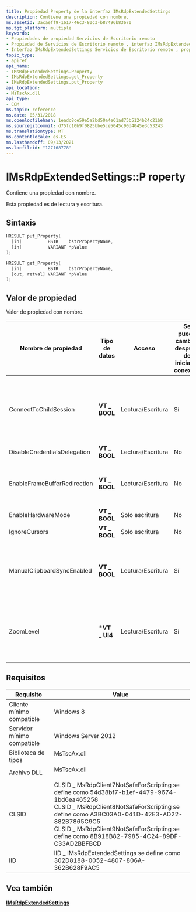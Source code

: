 ```yaml
---
title: Propiedad Property de la interfaz IMsRdpExtendedSettings
description: Contiene una propiedad con nombre.
ms.assetid: 3acaeff9-1617-46c3-80c3-b87496b83670
ms.tgt_platform: multiple
keywords:
- Propiedades de propiedad Servicios de Escritorio remoto
- Propiedad de Servicios de Escritorio remoto , interfaz IMsRdpExtendedSettings
- Interfaz IMsRdpExtendedSettings Servicios de Escritorio remoto , propiedad Property
topic_type:
- apiref
api_name:
- IMsRdpExtendedSettings.Property
- IMsRdpExtendedSettings.get_Property
- IMsRdpExtendedSettings.put_Property
api_location:
- MsTscAx.dll
api_type:
- COM
ms.topic: reference
ms.date: 05/31/2018
ms.openlocfilehash: 1eadc8ce59e5a2bd50a4e61ad75b5124b24c21b8
ms.sourcegitcommit: d75fc10b9f0825bbe5ce5045c90d4045e3c53243
ms.translationtype: MT
ms.contentlocale: es-ES
ms.lasthandoff: 09/13/2021
ms.locfileid: "127168778"
---
```

# <a name="imsrdpextendedsettingsproperty-property"></a>IMsRdpExtendedSettings::P roperty

Contiene una propiedad con nombre.

Esta propiedad es de lectura y escritura.

## <a name="syntax"></a>Sintaxis


```C++
HRESULT put_Property(
  [in]          BSTR    bstrPropertyName,
  [in]          VARIANT *pValue
);

HRESULT get_Property(
  [in]          BSTR    bstrPropertyName,
  [out, retval] VARIANT *pValue
);
```



## <a name="property-value"></a>Valor de propiedad

Valor de propiedad con nombre.

| Nombre de propiedad | Tipo de datos | Acceso | Se puede cambiar después de iniciar la conexión | Descripción |
|----------|-----------|--------|-----------------------------------------|-------------|
| ConnectToChildSession | **VT \_ BOOL** | Lectura/Escritura | Sí | Establecer esta propiedad en **True hace** que el control de cliente se conecte a la sesión secundaria en el equipo local en lugar de a un servidor remoto. Si esta propiedad se establece en **true**, no puede conectarse a un servidor remoto porque todas las conexiones se redirigen a localhost. Para obtener más información sobre las sesiones secundarias, vea [Sesiones secundarias.](child-sessions.md) |
| DisableCredentialsDelegation | **VT \_ BOOL** | Lectura/Escritura | No | Si **es True,** las credenciales no se envían al servidor remoto. |
| EnableFrameBufferRedirection | **VT \_ BOOL** | Lectura/Escritura | No | Si es **True,** se intenta la redirección del búfer de fotogramas. Para una conexión de bucleback (el mismo equipo es cliente y servidor), el redireccionamiento del búfer de marco permite que la memoria del búfer de fotogramas se comparta entre las sesiones. |
| EnableHardwareMode | **VT \_ BOOL**  | Solo escritura | No | Si **es True,** se intenta la ayuda de hardware con la decodización de gráficos. |
| IgnoreCursors | **VT \_ BOOL** | Solo escritura | No | Si **es True,** se omiten los cursores enviados por el servidor remoto. |
| ManualClipboardSyncEnabled | **VT \_ BOOL** | Lectura/Escritura | Sí | Establecer esta propiedad en **True significa** que los portapapeles locales y remotos no se mantendrán sincronizados automáticamente. En su lugar, la interfaz [**IMsRdpClipboard**](imsrdpclipboard.md) debe usarse para sincronizar los formatos del Portapapeles local con el Portapapeles remoto y el Portapapeles remoto con el Portapapeles local. |
| ZoomLevel | ***VT \_ UI4** | Lectura/Escritura | Sí | Implementa la característica Zoom mediante el control de ActiveX RDP. La característica Zoom está disponible en el **menú Sistema** de RDP. La **propiedad ZoomLevel** no tiene ningún efecto en el modo RemoteApp y el modo de pantalla completa. [**IMsRdpClientAdvancedSettings::SmartSizing**](imsrdpclientadvancedsettings-smartsizing.md) y **ZoomLevel** son mutuamente excluyentes. |

## <a name="requirements"></a>Requisitos



| Requisito | Value |
|-------------------------------------|----------------------------------------------------------------------------------------------------------------------------------------------------------------------------------------------------------------------------------------------------------------------------------------------------------------|
| Cliente mínimo compatible<br/> | Windows 8<br/>                                                                                                                                                                                                                                                                                           |
| Servidor mínimo compatible<br/> | Windows Server 2012<br/>                                                                                                                                                                                                                                                                                 |
| Biblioteca de tipos<br/>             | <dl> <dt>MsTscAx.dll</dt> </dl>                                                                                                                                                                                                                         |
| Archivo DLL<br/>                      | <dl> <dt>MsTscAx.dll</dt> </dl>                                                                                                                                                                                                                         |
| CLSID<br/>                    | CLSID \_ MsRdpClient7NotSafeForScripting se define como 54d38bf7-b1ef-4479-9674-1bd6ea465258<br/> CLSID \_ MsRdpClient8NotSafeForScripting se define como A3BC03A0-041D-42E3-AD22-882B7865C9C5<br/> CLSID \_ MsRdpClient9NotSafeForScripting se define como 8B918B82-7985-4C24-89DF-C33AD2BBFBCD<br/> |
| IID<br/>                      | IID \_ IMsRdpExtendedSettings se define como 302D8188-0052-4807-806A-362B628F9AC5<br/>                                                                                                                                                                                                                      |



## <a name="see-also"></a>Vea también

<dl> <dt>

[**IMsRdpExtendedSettings**](imsrdpextendedsettings.md)
</dt> </dl>

 

 





